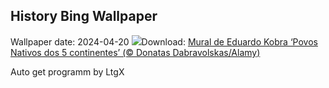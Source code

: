 ## History Bing Wallpaper
Wallpaper date: 2024-04-20
![](https://www.bing.com/th?id=OHR.PovoIndigena_PT-BR1924645253_UHD.jpg&w=1000)Download: [Mural de Eduardo Kobra ‘Povos Nativos dos 5 continentes’ (© Donatas Dabravolskas/Alamy)](https://www.bing.com/th?id=OHR.PovoIndigena_PT-BR1924645253_UHD.jpg)

Auto get programm by LtgX
